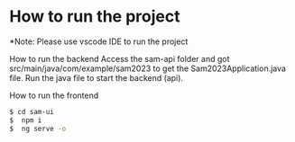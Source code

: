 # How to run the project

*Note: Please use vscode IDE to run the project

How to run the backend
Access the sam-api folder and got src/main/java/com/example/sam2023 to get the Sam2023Application.java file.
Run the java file to start the backend (api).


How to run the frontend
```bash
$ cd sam-ui
$  npm i
$  ng serve -o
```
